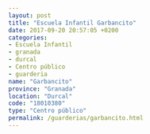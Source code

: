 ```yaml
---
layout: post
title: "Escuela Infantil Garbancito"
date: 2017-09-20 20:57:05 +0200
categories:
- Escuela Infantil
- granada
- durcal
- Centro público
- guarderia
name: "Garbancito"
province: "Granada"
location: "Durcal"
code: "18010380"
type: "Centro público"
permalink: /guarderias/garbancito.html
---
```

